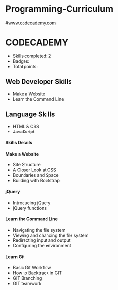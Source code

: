 # Programming-Curriculum

#www.codecademy.com
# CODECADEMY
- Skills completed: 2 
- Badges: 
- Total points: 

## Web Developer Skills
- Make a Website
- Learn the Command Line

## Language Skills
- HTML & CSS
- JavaScript

#### Skills Details
#### Make a Website
- Site Structure
- A Closer Look at CSS
- Boundaries and Space
- Building with Bootstrap

#### jQuery
- Introducing jQuery
- jQuery functions

#### Learn the Command Line
- Navigating the file system
- Viewing and chancing the file system
- Redirecting input and output
- Configuring the environment

#### Learn Git
- Basic Git Workflow
- How to Backtrack in GIT
- GIT Branching
- GIT teamwork
